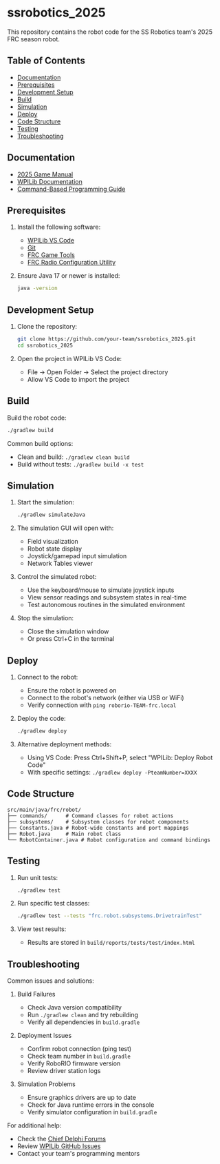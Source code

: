 # ssrobotics_2025

This repository contains the robot code for the SS Robotics team's 2025 FRC season robot.

## Table of Contents
- [Documentation](#documentation)
- [Prerequisites](#prerequisites)
- [Development Setup](#development-setup)
- [Build](#build)
- [Simulation](#simulation)
- [Deploy](#deploy)
- [Code Structure](#code-structure)
- [Testing](#testing)
- [Troubleshooting](#troubleshooting)

## Documentation
- [2025 Game Manual](https://firstfrc.blob.core.windows.net/frc2025/Manual/2025GameManual.pdf)
- [WPILib Documentation](https://docs.wpilib.org/en/stable/index.html)
- [Command-Based Programming Guide](https://docs.wpilib.org/en/stable/docs/software/commandbased/index.html)

## Prerequisites
1. Install the following software:
   - [WPILib VS Code](https://github.com/wpilibsuite/allwpilib/releases)
   - [Git](https://git-scm.com/downloads)
   - [FRC Game Tools](https://www.ni.com/en-us/support/downloads/drivers/download.frc-game-tools.html)
   - [FRC Radio Configuration Utility](https://docs.wpilib.org/en/stable/docs/zero-to-robot/step-3/radio-programming.html)

2. Ensure Java 17 or newer is installed:
   ```bash
   java -version
   ```

## Development Setup
1. Clone the repository:
   ```bash
   git clone https://github.com/your-team/ssrobotics_2025.git
   cd ssrobotics_2025
   ```

2. Open the project in WPILib VS Code:
   - File → Open Folder → Select the project directory
   - Allow VS Code to import the project

## Build
Build the robot code:
```bash
./gradlew build
```

Common build options:
- Clean and build: `./gradlew clean build`
- Build without tests: `./gradlew build -x test`

## Simulation
1. Start the simulation:
   ```bash
   ./gradlew simulateJava
   ```

2. The simulation GUI will open with:
   - Field visualization
   - Robot state display
   - Joystick/gamepad input simulation
   - Network Tables viewer

3. Control the simulated robot:
   - Use the keyboard/mouse to simulate joystick inputs
   - View sensor readings and subsystem states in real-time
   - Test autonomous routines in the simulated environment

4. Stop the simulation:
   - Close the simulation window
   - Or press Ctrl+C in the terminal

## Deploy
1. Connect to the robot:
   - Ensure the robot is powered on
   - Connect to the robot's network (either via USB or WiFi)
   - Verify connection with `ping roborio-TEAM-frc.local`

2. Deploy the code:
   ```bash
   ./gradlew deploy
   ```

3. Alternative deployment methods:
   - Using VS Code: Press Ctrl+Shift+P, select "WPILib: Deploy Robot Code"
   - With specific settings: `./gradlew deploy -PteamNumber=XXXX`

## Code Structure
```
src/main/java/frc/robot/
├── commands/      # Command classes for robot actions
├── subsystems/    # Subsystem classes for robot components
├── Constants.java # Robot-wide constants and port mappings
├── Robot.java     # Main robot class
└── RobotContainer.java # Robot configuration and command bindings
```

## Testing
1. Run unit tests:
   ```bash
   ./gradlew test
   ```

2. Run specific test classes:
   ```bash
   ./gradlew test --tests "frc.robot.subsystems.DrivetrainTest"
   ```

3. View test results:
   - Results are stored in `build/reports/tests/test/index.html`

## Troubleshooting
Common issues and solutions:

1. Build Failures
   - Check Java version compatibility
   - Run `./gradlew clean` and try rebuilding
   - Verify all dependencies in `build.gradle`

2. Deployment Issues
   - Confirm robot connection (ping test)
   - Check team number in `build.gradle`
   - Verify RoboRIO firmware version
   - Review driver station logs

3. Simulation Problems
   - Ensure graphics drivers are up to date
   - Check for Java runtime errors in the console
   - Verify simulator configuration in `build.gradle`

For additional help:
- Check the [Chief Delphi Forums](https://www.chiefdelphi.com/c/technical/programming/16)
- Review [WPILib GitHub Issues](https://github.com/wpilibsuite/allwpilib/issues)
- Contact your team's programming mentors
